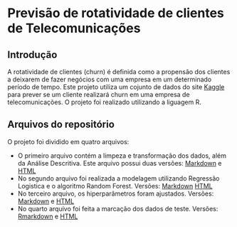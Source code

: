 # Previsão de rotatividade de clientes de Telecomunicações

## Introdução
A rotatividade de clientes (churn) é definida como a propensão dos clientes a deixarem de fazer negócios com uma empresa em um determinado período de tempo.
Este projeto utiliza um cojunto de dados do site <a href="https://www.kaggle.com/datasets/abhinav89/telecom-customer">Kaggle</a> para prever se um cliente realizará churn em uma 
empresa de telecomunicações.
O projeto foi realizado utilizando a liguagem R.

## Arquivos do repositório
O projeto foi dividido em quatro arquivos: 
<ul>
  <li>O primeiro arquivo contém a limpeza e transformação dos dados, além da Análise Descritiva. Este arquivo possui duas versões: <a href="https://github.com/CatarinaAguiar3/Previsao-de-rotatividade-de-clientes-de-Telecomunicacoes/blob/main/1.Telecom_Limpeza_Transfomacao_Analise_Descritiva.md">Markdown</a> e <a href="https://catarinaaguiar3.github.io/Previsao-de-rotatividade-de-clientes-de-Telecomunicacoes/1.Telecom_Limpeza_Transfomacao_Analise_Descritiva.html">HTML</a></li>
  <li>No segundo arquivo foi realizada a modelagem utilizando Regressão Logistica e o algoritmo Random Forest. Versões: <a href="https://github.com/CatarinaAguiar3/Previsao-de-rotatividade-de-clientes-de-Telecomunicacoes/blob/main/2.Telecom_Modelagem.md">Markdown</a> <a href="https://catarinaaguiar3.github.io/Previsao-de-rotatividade-de-clientes-de-Telecomunicacoes/2.Telecom_Modelagem.html">HTML</a></li>
  <li>No terceiro arquivo, os hiperparâmetros foram ajustados. Versões: <a href="https://github.com/CatarinaAguiar3/Previsao-de-rotatividade-de-clientes-de-Telecomunicacoes/blob/main/3.Telecom_Ajuste_Hiperparametro.md">Markdown</a> e <a href="https://catarinaaguiar3.github.io/Previsao-de-rotatividade-de-clientes-de-Telecomunicacoes/3.Telecom_Ajuste_Hiperparametro.html">HTML</a></li>
  <li>No quarto arquivo foi feita a marcação dos dados de teste. Versões: <a href="https://github.com/CatarinaAguiar3/Previsao-de-rotatividade-de-clientes-de-Telecomunicacoes/blob/main/4.Telecom_marcacao_dados.Rmd">Rmarkdown</a> e <a href="https://catarinaaguiar3.github.io/Previsao-de-rotatividade-de-clientes-de-Telecomunicacoes/4.Telecom_marcacao_dados.html">HTML</a></li>
</ul>


